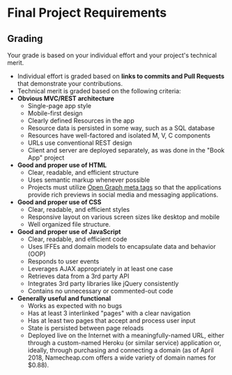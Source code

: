# Final Project Requirements

## Grading
Your grade is based on your individual effort and your project's technical merit.
* Individual effort is graded based on **links to commits and Pull Requests** that demonstrate your contributions.
* Technical merit is graded based on the following criteria:
* **Obvious MVC/REST architecture**
  * Single-page app style
  * Mobile-first design
  * Clearly defined Resources in the app
  * Resource data is persisted in some way, such as a SQL database
  * Resources have well-factored and isolated M, V, C components
  * URLs use conventional REST design
  * Client and server are deployed separately, as was done in the "Book App" project
* **Good and proper use of HTML**
  * Clear, readable, and efficient structure
  * Uses semantic markup whenever possible
  * Projects must utilize [Open Graph meta tags](http://ogp.me/) so that the applications provide rich previews in social media and messaging applications.
* **Good and proper use of CSS**
  * Clear, readable, and efficient styles
  * Responsive layout on various screen sizes like desktop and mobile
  * Well organized file structure.
* **Good and proper use of JavaScript**
  * Clear, readable, and efficient code
  * Uses IFFEs and domain models to encapsulate data and behavior (OOP)
  * Responds to user events
  * Leverages AJAX appropriately in at least one case
  * Retrieves data from a 3rd party API
  * Integrates 3rd party libraries like jQuery consistently
  * Contains no unnecessary or commented-out code
* **Generally useful and functional**
  * Works as expected with no bugs
  * Has at least 3 interlinked "pages" with a clear navigation
  * Has at least two pages that accept and process user input
  * State is persisted between page reloads
  * Deployed live on the Internet with a meaningfully-named URL, either through a custom-named Heroku (or similar service) application or, ideally, through purchasing and connecting a domain (as of April 2018, Namecheap.com offers a wide variety of domain names for $0.88).
